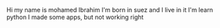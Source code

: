 Hi my name is mohamed Ibrahim 
I'm born in suez and I live in it
I'm learn python
I made some apps, but not working right
